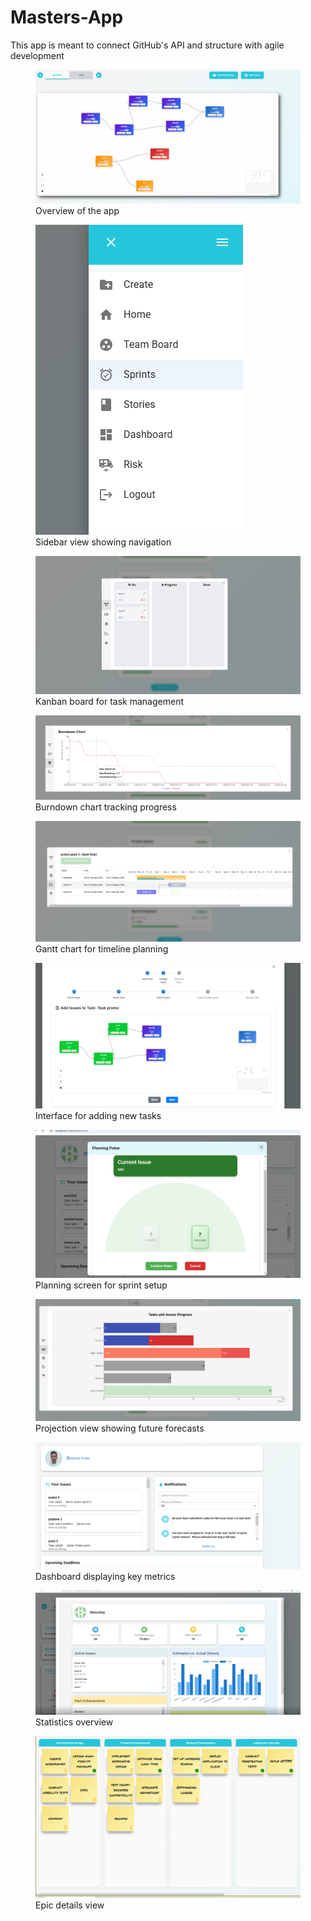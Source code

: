 # Masters-App
This app is meant to connect GitHub's API and structure with agile development

<figure>
  <img src="./images/zav.png" alt="Overview screenshot">
  <figcaption>Overview of the app</figcaption>
</figure>

<figure>
  <img src="./images/side.png" alt="Sidebar view">
  <figcaption>Sidebar view showing navigation</figcaption>
</figure>

<figure>
  <img src="./images/kanban.png" alt="Kanban Board">
  <figcaption>Kanban board for task management</figcaption>
</figure>

<figure>
  <img src="./images/burndown.png" alt="Burndown Chart">
  <figcaption>Burndown chart tracking progress</figcaption>
</figure>

<figure>
  <img src="./images/gant.png" alt="Gantt Chart">
  <figcaption>Gantt chart for timeline planning</figcaption>
</figure>

<figure>
  <img src="./images/add.png" alt="Add Item">
  <figcaption>Interface for adding new tasks</figcaption>
</figure>

<figure>
  <img src="./images/planning.png" alt="Planning Screen">
  <figcaption>Planning screen for sprint setup</figcaption>
</figure>

<figure>
  <img src="./images/projection.png" alt="Projection View">
  <figcaption>Projection view showing future forecasts</figcaption>
</figure>

<figure>
  <img src="./images/dash.png" alt="Dashboard">
  <figcaption>Dashboard displaying key metrics</figcaption>
</figure>

<figure>
  <img src="./images/stats.png" alt="Statistics">
  <figcaption>Statistics overview</figcaption>
</figure>

<figure>
  <img src="./images/epi.png" alt="Epic Details">
  <figcaption>Epic details view</figcaption>
</figure>
